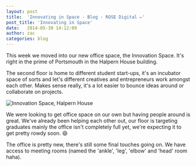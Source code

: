 ```yaml
---
layout: post
title:  'Innovating in Space - Blog · ROSE Digital ✏'
post_title: 'Innovating in Space'
date:   2014-05-30 14:12:09
author: zac
categories: blog
---
```


This week we moved into our new office space, the Innovation Space. It's right in the prime of Portsmouth in the Halpern House building.

The second floor is home to different student start-ups, it's an incubator space of sorts and let's different creatives and entrepreneurs work amongst each other. Makes sense really, it's a lot easier to bounce ideas around or collaborate on projects.

![Innovation Space, Halpern House](http://innovationwarehouse.org/wp-content/uploads/2013/03/Innovation-Warehouse-at-Innovation-Space-400x298.jpg)

We were looking to get office space on our own but having people around is great. We've already been helping each other out, our floor is targeting graduates mainly the office isn't completely full yet, we're expecting it to get pretty rowdy soon. :smile:

The office is pretty new, there's still some final touches going on. We have access to meeting rooms (named the 'ankle', 'leg', 'elbow' and 'head' room haha).

